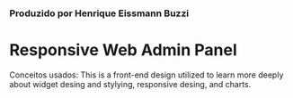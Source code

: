 ### Produzido por Henrique Eissmann Buzzi

# Responsive Web Admin Panel

Conceitos usados: This is a front-end design utilized to learn more deeply about widget desing and stylying, responsive desing, and charts.

